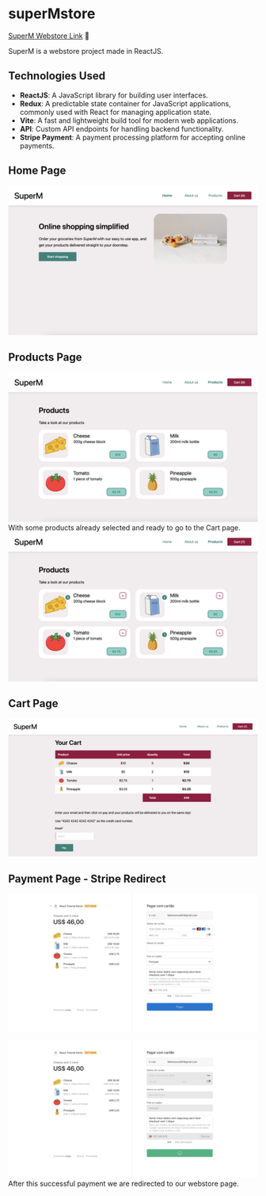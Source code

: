 # superMstore 
[SuperM Webstore Link](https://superm-onlinestore.netlify.app) 🛒

SuperM is a webstore project made in ReactJS.

## Technologies Used

- **ReactJS**: A JavaScript library for building user interfaces.
- **Redux**: A predictable state container for JavaScript applications, commonly used with React for managing application state.
- **Vite**: A fast and lightweight build tool for modern web applications.
- **API**: Custom API endpoints for handling backend functionality.
- **Stripe Payment**: A payment processing platform for accepting online payments.

## Home Page
![Home Page](superm-vite-react18-usefetch/screenshots/superMhome.png)

## Products Page
![Home Page](superm-vite-react18-usefetch/screenshots/superMproducts.png)
With some products already selected and ready to go to the Cart page.
![Home Page](superm-vite-react18-usefetch/screenshots/superMproducts2.png)

## Cart Page
![Home Page](superm-vite-react18-usefetch/screenshots/superMcart.png)

## Payment Page - Stripe Redirect
![Home Page](superm-vite-react18-usefetch/screenshots/superMpayment.png)

![Home Page](superm-vite-react18-usefetch/screenshots/superMpayment2.png)
After this successful payment we are redirected to our webstore page.
